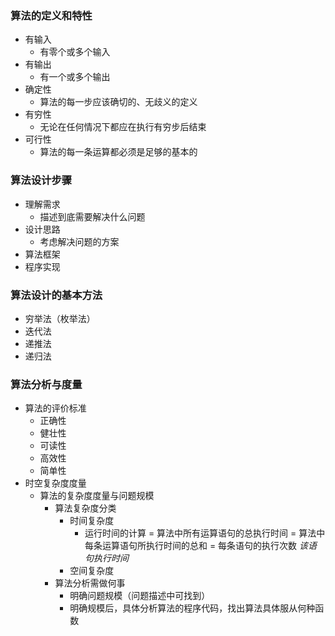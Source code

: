 ### 算法的定义和特性
- 有输入
	- 有零个或多个输入
- 有输出
	- 有一个或多个输出
- 确定性
	- 算法的每一步应该确切的、无歧义的定义
- 有穷性
	- 无论在任何情况下都应在执行有穷步后结束
- 可行性
	- 算法的每一条运算都必须是足够的基本的
### 算法设计步骤
- 理解需求
	- 描述到底需要解决什么问题
- 设计思路
	- 考虑解决问题的方案
- 算法框架
- 程序实现
### 算法设计的基本方法
- 穷举法（枚举法）
- 迭代法
- 递推法
- 递归法
### 算法分析与度量
- 算法的评价标准
	- 正确性
	- 健壮性
	- 可读性
	- 高效性
	- 简单性
- 时空复杂度度量
	- 算法的复杂度度量与问题规模
		- 算法复杂度分类
			- 时间复杂度
				- 运行时间的计算 = 算法中所有运算语句的总执行时间
								= 算法中每条运算语句所执行时间的总和
								= 每条语句的执行次数 *该语句执行时间*
			- 空间复杂度
		- 算法分析需做何事
			- 明确问题规模（问题描述中可找到）
			- 明确规模后，具体分析算法的程序代码，找出算法具体服从何种函数
		